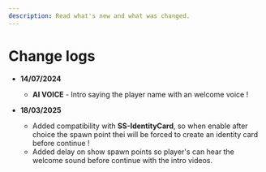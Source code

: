 ```yaml
---
description: Read what's new and what was changed.
---
```


# Change logs

* **14/07/2024**
  * **AI VOICE** - Intro saying the player name with an welcome voice !



* **18/03/2025**
  * Added compatibility with **SS-IdentityCard**, so when enable after choice the spawn point thei will be forced to create an identity card before continue !
  * Added delay on show spawn points so player's can hear the welcome sound before continue with the intro videos.



